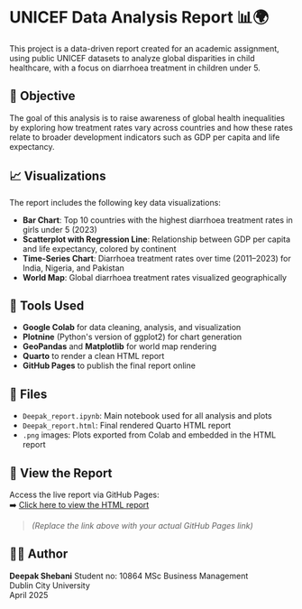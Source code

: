 # UNICEF Data Analysis Report 📊🌍

This project is a data-driven report created for an academic assignment, using public UNICEF datasets to analyze global disparities in child healthcare, with a focus on diarrhoea treatment in children under 5.

## 📌 Objective

The goal of this analysis is to raise awareness of global health inequalities by exploring how treatment rates vary across countries and how these rates relate to broader development indicators such as GDP per capita and life expectancy.

## 📈 Visualizations

The report includes the following key data visualizations:
- **Bar Chart**: Top 10 countries with the highest diarrhoea treatment rates in girls under 5 (2023)
- **Scatterplot with Regression Line**: Relationship between GDP per capita and life expectancy, colored by continent
- **Time-Series Chart**: Diarrhoea treatment rates over time (2011–2023) for India, Nigeria, and Pakistan
- **World Map**: Global diarrhoea treatment rates visualized geographically

## 🧪 Tools Used

- **Google Colab** for data cleaning, analysis, and visualization
- **Plotnine** (Python's version of ggplot2) for chart generation
- **GeoPandas** and **Matplotlib** for world map rendering
- **Quarto** to render a clean HTML report
- **GitHub Pages** to publish the final report online

## 📂 Files

- `Deepak_report.ipynb`: Main notebook used for all analysis and plots
- `Deepak_report.html`: Final rendered Quarto HTML report
- `.png` images: Plots exported from Colab and embedded in the HTML report

## 🔗 View the Report

Access the live report via GitHub Pages:  
➡️ [Click here to view the HTML report](https://yourusername.github.io/unicef-quarto-report/Deepak_report.html)

> *(Replace the link above with your actual GitHub Pages link)*

## 🧑‍🎓 Author

**Deepak Shebani**
Student no: 10864
MSc Business Management  
Dublin City University  
April 2025
